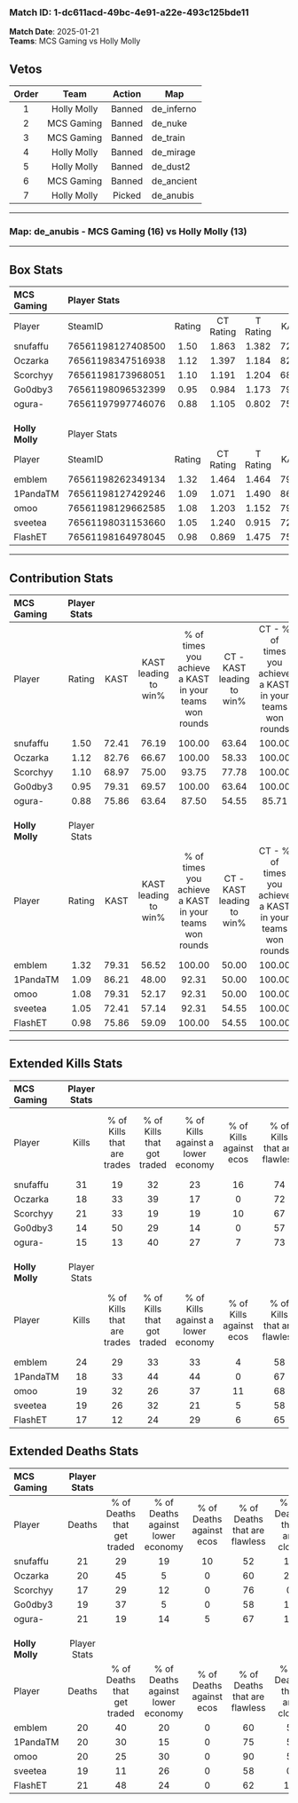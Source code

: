 ### Match ID: 1-dc611acd-49bc-4e91-a22e-493c125bde11  
**Match Date**: 2025-01-21  
**Teams**: MCS Gaming vs Holly Molly  

## Vetos  

| Order | Team | Action | Map |
| :---: | :--: | :----: | --- |
| 1 | Holly Molly | Banned | de_inferno |
| 2 | MCS Gaming | Banned | de_nuke |
| 3 | MCS Gaming | Banned | de_train |
| 4 | Holly Molly | Banned | de_mirage |
| 5 | Holly Molly | Banned | de_dust2 |
| 6 | MCS Gaming | Banned | de_ancient |
| 7 | Holly Molly | Picked | de_anubis |

---  

### **Map**: de_anubis - MCS Gaming (16) vs Holly Molly (13)  
---  

## Box Stats  

| **MCS Gaming**  | Player Stats      |        |           |          |       |       |       |         |        |      |     |
| :- | :- | :-: | :-: | :-: | :-: | :-: | :-: | :-: | :-: | :-: | :-: |
| Player          | SteamID           | Rating | CT Rating | T Rating | KAST  |  ADR  | Kills | Assists | Deaths | K/D  | HS% |
| snufaffu        | 76561198127408500 |  1.50  |   1.863   |  1.382   | 72.41 | 110.9 |  31   |    6    |   21   | 1.48 | 41  |
| Oczarka         | 76561198347516938 |  1.12  |   1.397   |  1.184   | 82.76 | 78.9  |  18   |   10    |   20   | 0.90 | 55  |
| Scorchyy        | 76561198173968051 |  1.10  |   1.191   |  1.204   | 68.97 | 66.5  |  21   |    4    |   17   | 1.24 | 23  |
| Go0dby3         | 76561198096532399 |  0.95  |   0.984   |  1.173   | 79.31 | 66.7  |  14   |    9    |   19   | 0.74 | 50  |
| ogura-          | 76561197997746076 |  0.88  |   1.105   |  0.802   | 75.86 | 54.6  |  15   |    7    |   21   | 0.71 | 73  |
|                 |                   |        |           |          |       |       |       |         |        |      |     |
|                 |                   |        |           |          |       |       |       |         |        |      |     |
|                 |                   |        |           |          |       |       |       |         |        |      |     |
| **Holly Molly** | Player Stats      |        |           |          |       |       |       |         |        |      |     |
| Player          | SteamID           | Rating | CT Rating | T Rating | KAST  |  ADR  | Kills | Assists | Deaths | K/D  | HS% |
| emblem          | 76561198262349134 |  1.32  |   1.464   |  1.464   | 79.31 | 94.2  |  24   |    8    |   20   | 1.20 | 70  |
| 1PandaTM        | 76561198127429246 |  1.09  |   1.071   |  1.490   | 86.21 | 68.1  |  18   |    3    |   20   | 0.90 | 66  |
| omoo            | 76561198129662585 |  1.08  |   1.203   |  1.152   | 79.31 | 68.6  |  19   |    7    |   20   | 0.95 | 15  |
| sveetea         | 76561198031153660 |  1.05  |   1.240   |  0.915   | 72.41 | 69.1  |  19   |    5    |   19   | 1.00 | 42  |
| FlashET         | 76561198164978045 |  0.98  |   0.869   |  1.475   | 75.86 | 65.9  |  17   |    9    |   21   | 0.81 | 23  |
---  

## Contribution Stats  

| **MCS Gaming**  | Player Stats |       |                      |                                                        |                           |                                                             |                          |                                                            |
| :- | :-: | :-: | :-: | :-: | :-: | :-: | :-: | :-: |
| Player          |    Rating    | KAST  | KAST leading to win% | % of times you achieve a KAST in your teams won rounds | CT - KAST leading to win% | CT - % of times you achieve a KAST in your teams won rounds | T - KAST leading to win% | T - % of times you achieve a KAST in your teams won rounds |
| snufaffu        |     1.50     | 72.41 |        76.19         |                         100.00                         |           63.64           |                           100.00                            |          90.00           |                           100.00                           |
| Oczarka         |     1.12     | 82.76 |        66.67         |                         100.00                         |           58.33           |                           100.00                            |          75.00           |                           100.00                           |
| Scorchyy        |     1.10     | 68.97 |        75.00         |                         93.75                          |           77.78           |                           100.00                            |          72.73           |                           88.89                            |
| Go0dby3         |     0.95     | 79.31 |        69.57         |                         100.00                         |           63.64           |                           100.00                            |          75.00           |                           100.00                           |
| ogura-          |     0.88     | 75.86 |        63.64         |                         87.50                          |           54.55           |                            85.71                            |          72.73           |                           88.89                            |
|                 |              |       |                      |                                                        |                           |                                                             |                          |                                                            |
|                 |              |       |                      |                                                        |                           |                                                             |                          |                                                            |
|                 |              |       |                      |                                                        |                           |                                                             |                          |                                                            |
| **Holly Molly** | Player Stats |       |                      |                                                        |                           |                                                             |                          |                                                            |
| Player          |    Rating    | KAST  | KAST leading to win% | % of times you achieve a KAST in your teams won rounds | CT - KAST leading to win% | CT - % of times you achieve a KAST in your teams won rounds | T - KAST leading to win% | T - % of times you achieve a KAST in your teams won rounds |
| emblem          |     1.32     | 79.31 |        56.52         |                         100.00                         |           50.00           |                           100.00                            |          63.64           |                           100.00                           |
| 1PandaTM        |     1.09     | 86.21 |        48.00         |                         92.31                          |           50.00           |                           100.00                            |          46.15           |                           85.71                            |
| omoo            |     1.08     | 79.31 |        52.17         |                         92.31                          |           50.00           |                           100.00                            |          54.55           |                           85.71                            |
| sveetea         |     1.05     | 72.41 |        57.14         |                         92.31                          |           54.55           |                           100.00                            |          60.00           |                           85.71                            |
| FlashET         |     0.98     | 75.86 |        59.09         |                         100.00                         |           54.55           |                           100.00                            |          63.64           |                           100.00                           |
---  

## Extended Kills Stats  

| **MCS Gaming**  | Player Stats |                            |                            |                                    |                         |                              |                                 |                                       |                    |           |
| :- | :-: | :-: | :-: | :-: | :-: | :-: | :-: | :-: | :-: | :-: |
| Player          |    Kills     | % of Kills that are trades | % of Kills that got traded | % of Kills against a lower economy | % of Kills against ecos | % of Kills that are flawless | % of Kills that are close duels | % of Kills that are assisted by flash | Pistol Round Kills | AWP Kills |
| snufaffu        |      31      |             19             |             32             |                 23                 |           16            |              74              |                6                |                   0                   |         6          |     3     |
| Oczarka         |      18      |             33             |             39             |                 17                 |            0            |              72              |                0                |                   0                   |         0          |     1     |
| Scorchyy        |      21      |             33             |             19             |                 19                 |           10            |              67              |                0                |                   0                   |         9          |     1     |
| Go0dby3         |      14      |             50             |             29             |                 14                 |            0            |              57              |                7                |                   0                   |         0          |     2     |
| ogura-          |      15      |             13             |             40             |                 27                 |            7            |              73              |                7                |                   0                   |         0          |     3     |
|                 |              |                            |                            |                                    |                         |                              |                                 |                                       |                    |           |
|                 |              |                            |                            |                                    |                         |                              |                                 |                                       |                    |           |
|                 |              |                            |                            |                                    |                         |                              |                                 |                                       |                    |           |
| **Holly Molly** | Player Stats |                            |                            |                                    |                         |                              |                                 |                                       |                    |           |
| Player          |    Kills     | % of Kills that are trades | % of Kills that got traded | % of Kills against a lower economy | % of Kills against ecos | % of Kills that are flawless | % of Kills that are close duels | % of Kills that are assisted by flash | Pistol Round Kills | AWP Kills |
| emblem          |      24      |             29             |             33             |                 33                 |            4            |              58              |                8                |                   4                   |         0          |     0     |
| 1PandaTM        |      18      |             33             |             44             |                 44                 |            0            |              67              |               28                |                   6                   |         0          |     2     |
| omoo            |      19      |             32             |             26             |                 37                 |           11            |              68              |               16                |                  11                   |         11         |     1     |
| sveetea         |      19      |             26             |             32             |                 21                 |            5            |              58              |               11                |                   5                   |         0          |     1     |
| FlashET         |      17      |             12             |             24             |                 29                 |            6            |              65              |               12                |                   6                   |         0          |     0     |
## Extended Deaths Stats  

| **MCS Gaming**  | Player Stats |                             |                                   |                          |                               |                            |                           |               |
| :- | :-: | :-: | :-: | :-: | :-: | :-: | :-: | :-: |
| Player          |    Deaths    | % of Deaths that get traded | % of Deaths against lower economy | % of Deaths against ecos | % of Deaths that are flawless | % of Deaths that are close | % of Deaths while blinded | Deaths to AWP |
| snufaffu        |      21      |             29              |                19                 |            10            |              52               |             14             |             5             |       2       |
| Oczarka         |      20      |             45              |                 5                 |            0             |              60               |             25             |             5             |       1       |
| Scorchyy        |      17      |             29              |                12                 |            0             |              76               |             0              |             6             |       3       |
| Go0dby3         |      19      |             37              |                 5                 |            0             |              58               |             16             |             5             |       1       |
| ogura-          |      21      |             19              |                14                 |            5             |              67               |             10             |            10             |       4       |
|                 |              |                             |                                   |                          |                               |                            |                           |               |
|                 |              |                             |                                   |                          |                               |                            |                           |               |
|                 |              |                             |                                   |                          |                               |                            |                           |               |
| **Holly Molly** | Player Stats |                             |                                   |                          |                               |                            |                           |               |
| Player          |    Deaths    | % of Deaths that get traded | % of Deaths against lower economy | % of Deaths against ecos | % of Deaths that are flawless | % of Deaths that are close | % of Deaths while blinded | Deaths to AWP |
| emblem          |      20      |             40              |                20                 |            0             |              60               |             5              |             0             |       2       |
| 1PandaTM        |      20      |             30              |                15                 |            0             |              75               |             5              |             0             |       4       |
| omoo            |      20      |             25              |                30                 |            0             |              90               |             5              |             0             |       3       |
| sveetea         |      19      |             11              |                26                 |            0             |              58               |             0              |             0             |       4       |
| FlashET         |      21      |             48              |                24                 |            0             |              62               |             10             |             0             |       2       |
